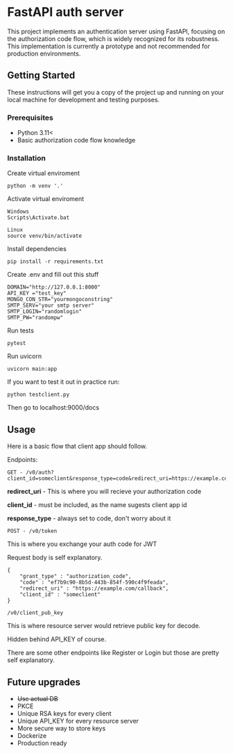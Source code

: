 # FastAPI auth server

This project implements an authentication server using FastAPI, focusing on the authorization code flow, which is widely recognized for its robustness. This implementation is currently a prototype and not recommended for production environments.

## Getting Started

These instructions will get you a copy of the project up and running on your local machine for development and testing purposes.

### Prerequisites

* Python 3.11< 
* Basic authorization code flow knowledge

### Installation

Create virtual enviroment

```
python -m venv '.'
```

Activate virtual enviroment 
```
Windows
Scripts\Activate.bat
```
```
Linux
source venv/bin/activate
```
Install dependencies
```
pip install -r requirements.txt
```

Create .env and fill out this stuff

```
DOMAIN="http://127.0.0.1:8000"
API_KEY ="test_key"
MONGO_CON_STR="yourmongoconstring"
SMTP_SERV="your smtp server"
SMTP_LOGIN="randomlogin"
SMTP_PW="randompw"
```

Run tests
```
pytest
```


Run uvicorn 
```
uvicorn main:app
```
If you want to test it out in practice run:
```
python testclient.py
```
Then go to localhost:9000/docs
## Usage

Here is a basic flow that client app should follow.

Endpoints:
```
GET - /v0/auth?client_id=someclient&response_type=code&redirect_uri=https://example.com/callback
```
**redirect_uri** - This is where you will recieve your authorization code 

**client_id** - must be included, as the name sugests client app id

**response_type** - always set to code, don't worry about it

```
POST - /v0/token
```
This is where you exchange your auth code for JWT

Request body is self explanatory.

```
{
    "grant_type" : "authorization_code",
    "code" : "ef7b9c90-8b5d-443b-854f-590c4f9feada",
    "redirect_uri" : "https://example.com/callback",
    "client_id" : "someclient"
}
```

```
/v0/client_pub_key
```

This is where resource server would retrieve public key for decode.

Hidden behind API_KEY of course.

There are some other endpoints like Register or Login but those are pretty self explanatory.

## Future upgrades

* ~~Use actual DB~~
* PKCE
* Unique RSA keys for every client
* Unique API_KEY for every resource server
* More secure way to store keys
* Dockerize
* Production ready
